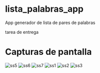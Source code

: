 # lista_palabras_app

App generador de lista de pares de palabras

tarea de entrega

# Capturas de pantalla

![ss5](https://user-images.githubusercontent.com/106873969/176982715-b56ea86b-7179-4924-a10d-f941dad17442.jpeg)
![ss6](https://user-images.githubusercontent.com/106873969/176982716-d5be4f65-0df7-4ab6-80ca-7028d93f2cd2.jpeg)
![ss7](https://user-images.githubusercontent.com/106873969/176982717-242c2bdd-0b82-486f-b9d3-2b64006663a2.jpeg)
![ss1](https://user-images.githubusercontent.com/106873969/176982718-26df9709-8817-40d4-9e3f-258ab7e03311.jpeg)
![ss2](https://user-images.githubusercontent.com/106873969/176982719-6d786982-bab1-4b97-90de-57cffacb6b9d.jpeg)
![ss3](https://user-images.githubusercontent.com/106873969/176982720-fd985c84-7db1-49f1-b568-4d8c94b7aa9d.jpeg)
